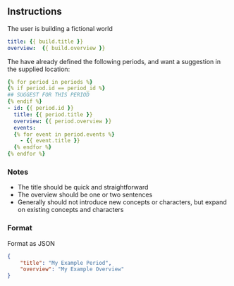 ## Instructions

The user is building a fictional world

```yaml
title: {{ build.title }}
overview:  {{ build.overview }}
```

The have already defined the following periods,
and want a suggestion in the supplied location:

```yaml
{% for period in periods %}
{% if period.id == period_id %}
## SUGGEST FOR THIS PERIOD
{% endif %}
- id: {{ period.id }}
  title: {{ period.title }}
  overview: {{ period.overview }}
  events:
  {% for event in period.events %}
    - {{ event.title }}
  {% endfor %}
{% endfor %}
```

### Notes

- The title should be quick and straightforward
- The overview should be one or two sentences
- Generally should not introduce new concepts or characters, but expand on existing concepts and characters

### Format

Format as JSON

```json
{
    "title": "My Example Period",
    "overview": "My Example Overview"
}
```
